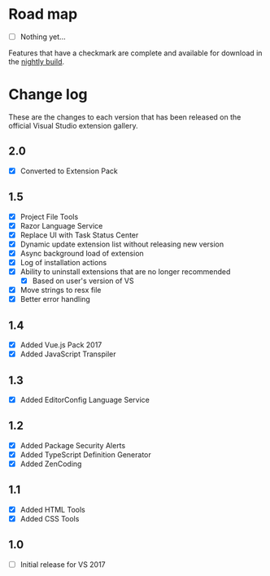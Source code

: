 # Road map

- [ ] Nothing yet...

Features that have a checkmark are complete and available for
download in the
[nightly build](http://vsixgallery.com/extension/bb7e2273-9a70-4e5e-b4dd-1f361b6166c0/).

# Change log

These are the changes to each version that has been released
on the official Visual Studio extension gallery.

## 2.0
- [x] Converted to Extension Pack

## 1.5

- [x] Project File Tools
- [x] Razor Language Service
- [x] Replace UI with Task Status Center
- [x] Dynamic update extension list without releasing new version
- [x] Async background load of extension
- [x] Log of installation actions
- [x] Ability to uninstall extensions that are no longer recommended
  - [x] Based on user's version of VS
- [x] Move strings to resx file
- [x] Better error handling

## 1.4

- [x] Added Vue.js Pack 2017
- [x] Added JavaScript Transpiler

## 1.3

- [x] Added EditorConfig Language Service

## 1.2

- [x] Added Package Security Alerts
- [x] Added TypeScript Definition Generator
- [x] Added ZenCoding

## 1.1

- [x] Added HTML Tools
- [x] Added CSS Tools

## 1.0

- [ ] Initial release for VS 2017
